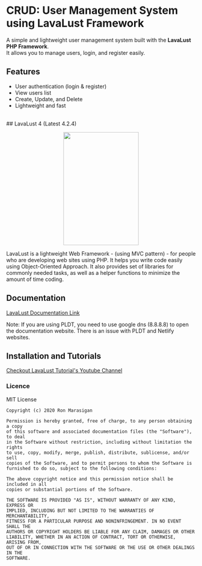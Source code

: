 # CRUD: User Management System using LavaLust Framework  

A simple and lightweight user management system built with the **LavaLust PHP Framework**.  
It allows you to manage users, login, and register easily.  

## Features  
- User authentication (login & register)  
- View users list  
- Create, Update, and Delete 
- Lightweight and fast  

<br>
## LavaLust 4 (Latest 4.2.4)
<p align="center">
    <img width="200" height="300" src="https://camo.githubusercontent.com/c044d580adc392e4841438302338827f9320ea7c0fafc904c7afaad34e8cdfc8/68747470733a2f2f6c6176616c7573742e6e65746c6966792e6170702f5f696d616765732f6c6f676f2e706e67">
</p>
    LavaLust is a lightweight Web Framework - (using MVC pattern) - for people who are developing web sites using PHP. It helps you write code easily using Object-Oriented Approach. It also provides set of libraries for commonly needed tasks, as well as a helper functions to minimize the amount of time coding.

## Documentation
[LavaLust Documentation Link](https://lavalust.netlify.app)

<p>
    Note: If you are using PLDT, you need to use google dns (8.8.8.8) to open the documentation website. There is
    an issue with PLDT and Netlify websites.
</p>

## Installation and Tutorials

[Checkout LavaLust Tutorial's Youtube Channel](https://youtube.com/ronmarasigan)

### Licence
<p>
    MIT License

    Copyright (c) 2020 Ron Marasigan

    Permission is hereby granted, free of charge, to any person obtaining a copy
    of this software and associated documentation files (the "Software"), to deal
    in the Software without restriction, including without limitation the rights
    to use, copy, modify, merge, publish, distribute, sublicense, and/or sell
    copies of the Software, and to permit persons to whom the Software is
    furnished to do so, subject to the following conditions:

    The above copyright notice and this permission notice shall be included in all
    copies or substantial portions of the Software.

    THE SOFTWARE IS PROVIDED "AS IS", WITHOUT WARRANTY OF ANY KIND, EXPRESS OR
    IMPLIED, INCLUDING BUT NOT LIMITED TO THE WARRANTIES OF MERCHANTABILITY,
    FITNESS FOR A PARTICULAR PURPOSE AND NONINFRINGEMENT. IN NO EVENT SHALL THE
    AUTHORS OR COPYRIGHT HOLDERS BE LIABLE FOR ANY CLAIM, DAMAGES OR OTHER
    LIABILITY, WHETHER IN AN ACTION OF CONTRACT, TORT OR OTHERWISE, ARISING FROM,
    OUT OF OR IN CONNECTION WITH THE SOFTWARE OR THE USE OR OTHER DEALINGS IN THE
    SOFTWARE.
</p>

